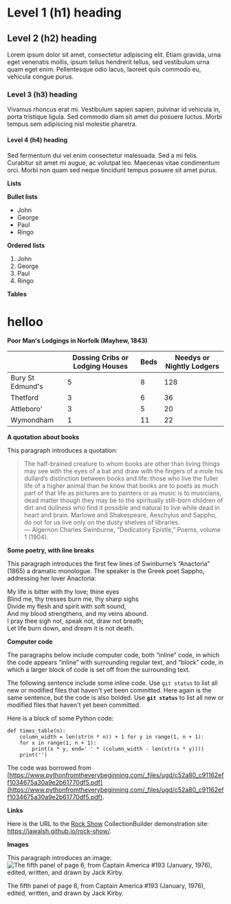 # Level 1 (h1) heading

## Level 2 (h2) heading

Lorem ipsum dolor sit amet, consectetur adipiscing elit. Etiam gravida, urna eget venenatis mollis, ipsum tellus hendrerit tellus, sed vestibulum urna quam eget enim. Pellentesque odio lacus, laoreet quis commodo eu, vehicula congue purus.

### Level 3 (h3) heading

Vivamus rhoncus erat mi. Vestibulum sapien sapien, pulvinar id vehicula in, porta tristique ligula. Sed commodo diam sit amet dui posuere luctus. Morbi tempus sem adipiscing nisl molestie pharetra.

#### Level 4 (h4) heading

Sed fermentum dui vel enim consectetur malesuada. Sed a mi felis. Curabitur sit amet mi augue, ac volutpat leo. Maecenas vitae condimentum orci. Morbi non quam sed neque tincidunt tempus posuere sit amet purus.

**Lists**

**Bullet lists**
- John
- George
- Paul
- Ringo

**Ordered lists**
1. John
2. George
3. Paul
4. Ringo

**Tables**
# helloo
**Poor Man's Lodgings in Norfolk (Mayhew, 1843)**

|  | Dossing Cribs or Lodging Houses | Beds | Needys or Nightly Lodgers |
| --- | --- | --- | --- |
| Bury St Edmund's | 5 | 8 | 128 |
| Thetford | 3 | 6 | 36 |
| Attleboro' | 3 | 5 | 20 |
| Wymondham | 1 | 11 | 22 |

**A quotation about books**

This paragraph introduces a quotation:

> The half-brained creature to whom books are other than living things may see with the eyes of a bat and draw with the fingers of a mole his dullard’s distinction between books and life: those who live the fuller life of a higher animal than he know that books are to poets as much part of that life as pictures are to painters or as music is to musicians, dead matter though they may be to the spiritually still-born children of dirt and dullness who find it possible and natural to live while dead in heart and brain. Marlowe and Shakespeare, Aeschylus and Sappho, do not for us live only on the dusty shelves of libraries.  
— Algernon Charles Swinburne, “Dedicatory Epistle,” Poems, volume 1 (1904).

**Some poetry, with line breaks**

This paragraph introduces the first few lines of Swinburne’s “Anactoria” (1865) a dramatic monologue. The speaker is the Greek poet Sappho, addressing her lover Anactoria:

My life is bitter with thy love; thine eyes  
Blind me, thy tresses burn me, thy sharp sighs  
Divide my flesh and spirit with soft sound,  
And my blood strengthens, and my veins abound.  
I pray thee sigh not, speak not, draw not breath;  
Let life burn down, and dream it is not death.  

**Computer code**

The paragraphs below include computer code, both “inline” code, in which the code appears “inline” with surrounding regular text, and “block” code, in which a larger block of code is set off from the surrounding text.

The following sentence include some inline code. Use `git status` to list all new or modified files that haven't yet been committed. Here again is the same sentence, but the code is also bolded. Use **`git status`** to list all new or modified files that haven't yet been committed.

Here is a block of some Python code:
```
def times_table(n):
    column_width = len(str(n * n)) + 1 for y in range(1, n + 1):
    for x in range(1, n + 1):
        print(x * y, end=' ' * (column_width - len(str(x * y))))
    print('')
```
The code was borrowed from [https://www.pythonfromtheverybeginning.com/_files/ugd/c52a80_c91162eff1034675a30a9e2b61770df5.pdf](https://www.pythonfromtheverybeginning.com/_files/ugd/c52a80_c91162eff1034675a30a9e2b61770df5.pdf).

**Links**

Here is the URL to the [Rock Show](https://jawalsh.github.io/rock-show/) CollectionBuilder demonstration site: https://jawalsh.github.io/rock-show/.

**Images**

This paragraph introduces an image:
![The fifth panel of page 6, from Captain America #193 (January, 1976), edited, written, and drawn by Jack Kirby.](https://www.digitalhumanities.org/dhq/vol/6/1/000117/resources/images/walsh_2012_figure06.jpg)

The fifth panel of page 6, from Captain America #193 (January, 1976), edited, written, and drawn by Jack Kirby.